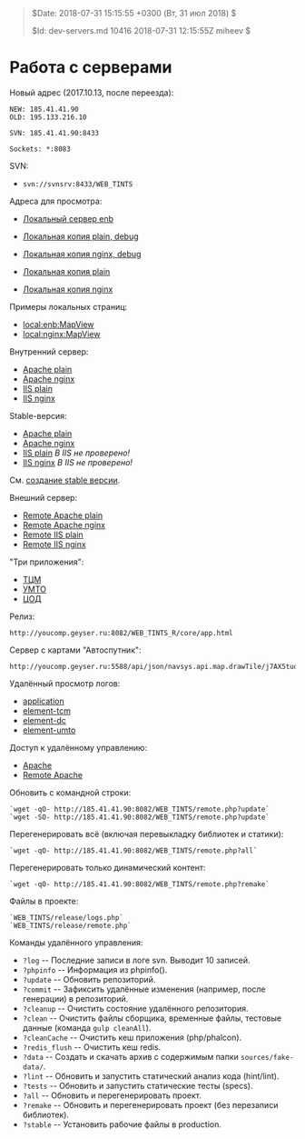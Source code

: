 >
> $Date: 2018-07-31 15:15:55 +0300 (Вт, 31 июл 2018) $
>
> $Id: dev-servers.md 10416 2018-07-31 12:15:55Z miheev $
>

Работа с серверами
==================

Новый адрес (2017.10.13, после переезда):

    NEW: 185.41.41.90
    OLD: 195.133.216.10

    SVN: 185.41.41.90:8433

    Sockets: *:8083

SVN:

- `svn://svnsrv:8433/WEB_TINTS`

Адреса для просмотра:

- [Локальный сервер enb](http://localhost:8080/pages/App/App.html)

- [Локальная копия plain, debug](http://localhost/WEB_TINTS/release/core/app.debug.html)
- [Локальная копия nginx, debug](http://localhost:5590/WEB_TINTS/release/core/app.debug.html)

- [Локальная копия plain](http://localhost/WEB_TINTS/release/core/app.html)
- [Локальная копия nginx](http://localhost:5590/WEB_TINTS/release/core/app.html)

Примеры локальных страниц:

- [local:enb:MapView](http://localhost:8080/pages/MapView/MapView.htm)
- [local:nginx:MapView](http://localhost:5590/WEB_TINTS/release/core/app.debug.html#MapView?audioNotifications=false)

Внутренний сервер:

- [Apache plain](http://youcomp.geyser.ru:8082/WEB_TINTS/core/app.html)
- [Apache nginx](http://youcomp.geyser.ru:5590/WEB_TINTS/core/app.html)
- [IIS plain](http://youcomp.geyser.ru:80/WEB_TINTS/core/app.html)
- [IIS nginx](http://youcomp.geyser.ru:5591/WEB_TINTS/core/app.html)

Stable-версия:

- [Apache plain](http://youcomp.geyser.ru:8082/stable/core/app.html)
- [Apache nginx](http://youcomp.geyser.ru:5590/stable/core/app.html)
- [IIS plain](http://youcomp.geyser.ru:80/stable/core/app.html) *В IIS не проверено!*
- [IIS nginx](http://youcomp.geyser.ru:5591/stable/core/app.html) *В IIS не проверено!*

См. [создание stable версии](stable-server.md).

Внешний сервер:

- [Remote Apache plain](http://185.41.41.90:8082/WEB_TINTS/core/app.html)
- [Remote Apache nginx](http://185.41.41.90:5590/WEB_TINTS/core/app.html)
- [Remote IIS plain](http://185.41.41.90:56010/WEB_TINTS/core/app.html)
- [Remote IIS nginx](http://185.41.41.90:5591/WEB_TINTS/core/app.html)

"Три приложения":

- [ТЦМ](http://185.41.41.90:8082/WEB_TINTS/element-tcm)
- [УМТО](http://185.41.41.90:8082/WEB_TINTS/element-umto)
- [ЦОД](http://185.41.41.90:8082/WEB_TINTS/element-dc)

Релиз:

    http://youcomp.geyser.ru:8082/WEB_TINTS_R/core/app.html

Сервер с картами "Автоспутник":

    http://youcomp.geyser.ru:5588/api/json/navsys.api.map.drawTile/j7AX5tuobawjbB8/google/day/8/153/78

Удалённый просмотр логов:

- [application](http://185.41.41.90:8082/WEB_TINTS/logs.php?logfile=application/scripts/php/app/logs/log.txt&clear=yes)
- [element-tcm](http://185.41.41.90:8082/WEB_TINTS/logs.php?logfile=element-tcm/scripts/php/app/logs/log.txt&clear=yes)
- [element-dc](http://185.41.41.90:8082/WEB_TINTS/logs.php?logfile=element-dc/scripts/php/app/logs/log.txt&clear=yes)
- [element-umto](http://185.41.41.90:8082/WEB_TINTS/logs.php?logfile=element-umto/scripts/php/app/logs/log.txt&clear=yes)

Доступ к удалённому управлению:

- [Apache](http://youcomp.geyser.ru:8082/WEB_TINTS/remote.php?log)
- [Remote Apache](http://185.41.41.90:8082/WEB_TINTS/remote.php?log)

Обновить с командной строки:

    `wget -qO- http://185.41.41.90:8082/WEB_TINTS/remote.php?update`
    `wget -SO- http://185.41.41.90:8082/WEB_TINTS/remote.php?update`

Перегенерировать всё (включая перевыкладку библиотек и статики):

    `wget -qO- http://185.41.41.90:8082/WEB_TINTS/remote.php?all`

Перегенерировать только динамический контент:

    `wget -qO- http://185.41.41.90:8082/WEB_TINTS/remote.php?remake`

Файлы в проекте:

    `WEB_TINTS/release/logs.php`
    `WEB_TINTS/release/remote.php`

Команды удалённого управления:

- `?log` -- Последние записи в логе svn. Выводит 10 записей.
- `?phpinfo` -- Информация из phpinfo().
- `?update` -- Обновить репозиторий.
- `?commit` -- Зафиксить удалённые изменения (например, после генерации) в репозиторий.
- `?cleanup` -- Очистить состояние удалённого репозитория.
- `?clean` -- Очистить файлы сборщика, временные файлы, тестовые данные (команда `gulp cleanAll`).
- `?cleanCache` -- Очистить кеш приложения (php/phalcon).
- `?redis_flush` -- Очистить кеш redis.
- `?data` -- Создать и скачать архив с содержимым папки `sources/fake-data/`.
- `?lint` -- Обновить и запустить статический анализ кода (hint/lint).
- `?tests` -- Обновить и запустить статические тесты (specs).
- `?all` -- Обновить и перегенерировать проект.
- `?remake` -- Обновить и перегенерировать проект (без перезаписи библиотек).
- `?stable` -- Установить рабочие файлы в production.

